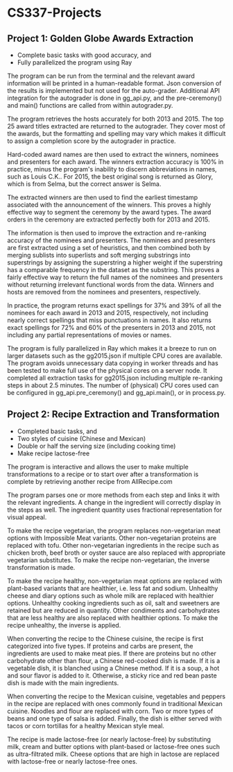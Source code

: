 # CS337-Projects

## Project 1: Golden Globe Awards Extraction
- Complete basic tasks with good accuracy, and
- Fully parallelized the program using Ray

The program can be run from the terminal and the relevant award information will be printed in a human-readable format. Json conversion of the results is implemented but not used for the auto-grader. Additional API integration for the autograder is done in gg_api.py, and the pre-ceremony() and main() functions are called from within autograder.py.

The program retrieves the hosts accurately for both 2013 and 2015. The top 25 award titles extracted are returned to the autograder. They cover most of the awards, but the formatting and spelling may vary which makes it difficult to assign a completion score by the autograder in practice. 

Hard-coded award names are then used to extract the winners, nominees and presenters for each award. The winners extraction accuracy is 100% in practice, minus the program's inability to discern abbreviations in names, such as Louis C.K.. For 2015, the best original song is returned as Glory, which is from Selma, but the correct answer is Selma.

The extracted winners are then used to find the earliest timestamp associated with the announcement of the winners. This proves a highly effective way to segment the ceremony by the award types. The award orders in the ceremony are extracted perfectly both for 2013 and 2015.

The information is then used to improve the extraction and re-ranking accuracy of the nominees and presenters. The nominees and presenters are first extracted using a set of heuristics, and then combined both by merging sublists into superlists and soft merging substrings into superstrings by assigning the superstring a higher weight if the superstring has a comparable frequency in the dataset as the substring. This proves a fairly effective way to return the full names of the nominees and presenters without returning irrelevant functional words from the data. Winners and hosts are removed from the nominees and presenters, respectively. 

In practice, the program returns exact spellings for 37% and 39% of all the nominees for each award in 2013 and 2015, respectively, not including nearly correct spellings that miss punctuations in names. It also returns exact spellings for 72% and 60% of the presenters in 2013 and 2015, not including any partial representations of movies or names.

The program is fully parallelized in Ray which makes it a breeze to run on larger datasets such as the gg2015.json if multiple CPU cores are available. The program avoids unnecessary data copying in worker threads and has been tested to make full use of the physical cores on a server node. It completed all extraction tasks for gg2015.json including multiple re-ranking steps in about 2.5 minutes. The number of (physical) CPU cores used can be configured in gg_api.pre_ceremony() and gg_api.main(), or in process.py.



## Project 2: Recipe Extraction and Transformation
- Completed basic tasks, and
- Two styles of cuisine (Chinese and Mexican)
- Double or half the serving size (including cooking time)
- Make recipe lactose-free 

The program is interactive and allows the user to make multiple transformations to a recipe or to start over after a transformation is complete by retrieving another recipe from AllRecipe.com

The program parses one or more methods from each step and links it with the relevant ingredients. A change in the ingredient will correctly display in the steps as well. The ingredient quantity uses fractional representation for visual appeal.

To make the recipe vegetarian, the program replaces non-vegetarian meat options with Impossible Meat variants. Other non-vegetarian proteins are replaced with tofu. Other non-vegetarian ingredients in the recipe such as chicken broth, beef broth or oyster sauce are also replaced with appropriate vegetarian substitutes. To make the recipe non-vegetarian, the inverse transformation is made.

To make the recipe healthy, non-vegetarian meat options are replaced with plant-based variants that are healthier, i.e. less fat and sodium. Unhealthy cheese and diary options such as whole milk are replaced with healthier options. Unhealthy cooking ingredients such as oil, salt and sweetners are retained but are reduced in quantity. Other condiments and carbohydrates that are less healthy are also replaced with healthier options. To make the recipe unhealthy, the inverse is applied.

When converting the recipe to the Chinese cuisine, the recipe is first categorized into five types. If proteins and carbs are present, the ingredients are used to make meat pies. If there are proteins but no other carbohydrate other than flour, a Chinese red-cooked dish is made. If it is a vegetable dish, it is blanched using a Chinese method. If it is a soup, a hot and sour flavor is added to it. Otherwise, a sticky rice and red bean paste dish is made with the main ingredients.

When converting the recipe to the Mexican cuisine, vegetables and peppers in the recipe are replaced with ones commonly found in traditional Mexican cuisine. Noodles and flour are replaced with corn. Two or more types of beans and one type of salsa is added. Finally, the dish is either served with tacos or corn tortillas for a healthy Mexican style meal. 

The recipe is made lactose-free (or nearly lactose-free) by substituting milk, cream and butter options with plant-based or lactose-free ones such as ultra-filtrated milk. Cheese options that are high in lactose are replaced with lactose-free or nearly lactose-free ones.